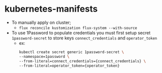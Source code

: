 # kubernetes-manifests
- To manually apply on cluster;
  - `flux reconcile kustomization flux-system --with-source`
- To use 1Password to populate credentials you must first setup secret `1password-secret` to store keys `connect_credentials` and `operator_token`
  - ex:
    ```bash
    kubectl create secret generic 1password-secret \
    --namespace=1password \
    --from-literal=connect_credentials={connect_credentials} \
    --from-literal=operator_token={operator_token}
    ```